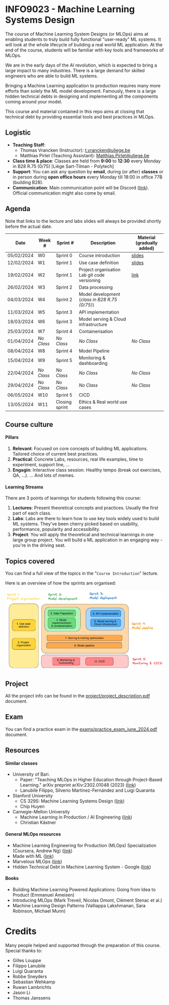 # INFO9023 - Machine Learning Systems Design

The course of Machine Learning System Designs (or MLOps) aims at enabling students to truly build fully functional "user-ready" ML systems. It will look at the whole lifecycle of building a real world ML application. At the end of the course, students will be familiar with key tools and frameworks of MLOps.

We are in the early days of the AI revolution, which is expected to bring a large impact to many industries. There is a large demand for skilled engineers who are able to build ML systems.

Bringing a Machine Learning application to production requires many more efforts than solely the ML model development. Famously, there is a large hidden technical debts in designing and implementing all the components coming around your model.

This course and material contained in this repo aims at closing that technical debt by providing essential tools and best practices in MLOps.

## Logistic
- **Teaching Staff**: 
  - Thomas Vrancken (Instructor): t.vrancken@uliege.be
  - Matthias Pirlet (Teaching Assistant): Matthias.Pirlet@uliege.be 
- **Class time & place**: Classes are held from **9:00** to **12:30** every Monday in B28 R.75 (0/75) [Liège Sart-Tilman - Polytech]
- **Support**: You can ask any question by **email**, during (or after) **classes** or in person during **open office hours** every Monday till 18:00 in office 77B (building B28).
- **Communication**: Main communication point will be Discord ([link](https://discord.gg/4jsySN4z)). Official communication might also come by email.

## Agenda

Note that links to the lecture and labs slides will always be provided shortly before the actual date.

| Date       | Week #     | Sprint #       | Description                                       | Material (gradually added)                  |
|------------|------------|----------------|---------------------------------------------------|---------------------------------------------|
| 05/02/2024 | W0         | Sprint 0       | Course introduction                               | [slides](lectures/00_course_introduction.pdf) |
| 12/02/2024 | W1         | Sprint 1       | Use case definition                               |                  [slides](lectures/01_use_case_definition.pdf)                           |
| 19/02/2024 | W2         | Sprint 1       | Project organisation<br/> Lab git code versioning | [link](labs/02_lab_git_code_versioning.pdf) |
| 26/02/2024 | W3         | Sprint 2       | Data processing                                   |                                             |
| 04/03/2024 | W4         | Sprint 2       | Model development              (_class in B28 R.75 (0/75)_)                   |                                             |
| 11/03/2024 | W5         | Sprint 3       | API implementation                                |                                             |
| 18/03/2024 | W6         | Sprint 3       | Model serving & Cloud infrastructure              |                                             |
| 25/03/2024 | W7         | Sprint 4       | Containerisation                                  |                                             |
| 01/04/2024 | _No Class_ | _No Class_     | _No Class_                                        | _No Class_                                  |
| 08/04/2024 | W8         | Sprint 4       | Model Pipeline                                    |                                             |
| 15/04/2024 | W9         | Sprint 5       | Monitoring & dashboarding                         |                                             |
| 22/04/2024 | _No Class_ | _No Class_     | _No Class_                                        | _No Class_                                  |
| 29/04/2024 | _No Class_ | _No Class_     | _No Class_                                        | _No Class_                                  |
| 06/05/2024 | W10        | Sprint 5       | CICD                                              |                                             |
| 13/05/2024 | W11        | Closing sprint | Ethics & Real world use cases                     |                                             |

## Course culture

#### Pillars
1. **Relevant**: Focused on core concepts of building ML applications. Tailored choice of current best practices.
2. **Practical**: Concrete Labs, resources, real life examples, time to experiment, support line, …
3. **Engagin**: Interactive class session. Healthy tempo (break out exercises, QA, …). … And lots of memes.

#### Learning Streams
There are 3 points of learnings for students following this course:
1. **Lectures**: Present theoretical concepts and practices. Usually the first part of each class.
2. **Labs**: Labs are there to learn how to use key tools widely used to build ML systems. They've been cherry picked based on usability, performance, popularity and accessibility. 
3. **Project**: You will apply the theoretical and technical learnings in one large group project. You will build a ML application in an engaging way - you're in the driving seat.

## Topics covered

You can find a full view of the topics in the "`Course Introduction`" lecture.

Here is an overview of how the sprints are organised:

![Topics overview](figures/classes_overview.png)

## Project 

All the project info can be found in the [project/project_description.pdf](project/project_description.pdf) document.

## Exam 

You can find a practice exam in the [exams/practice_exam_june_2024.pdf](exams/practice_exam_june_2024.pdf) document.

## Resources

#### Similar classes
- University of Bari.
  - Paper: "Teaching MLOps in Higher Education through Project-Based Learning." arXiv preprint arXiv:2302.01048 (2023) ([link](https://upcommons.upc.edu/bitstream/handle/2117/390805/ICSE_SEET_2023_MLOps.pdf?sequence=3))
  - Lanubile Filippo, Silverio Martínez-Fernández and Luigi Quaranta
- Stanford University
  - CS 329S: Machine Learning Systems Design ([link](https://stanford-cs329s.github.io/))
  - Chip Huyen
- Carnegie-Mellon University
  - Machine Learning in Production / AI Engineering ([link](https://ckaestne.github.io/seai/)) 
  - Christian Kästner

#### General MLOps resources
- Machine Learning Engineering for Production (MLOps) Specialization (Coursera, Andrew Ng) ([link](https://www.coursera.org/specializations/machine-learning-engineering-for-production-mlops?utm_campaign=video-youtube-mlops-video-series&utm_medium=institutions&utm_source=deeplearning-ai))
- Made with ML ([link](https://madewithml.com/))
- Marvelous MLOps ([link](https://marvelousmlops.substack.com/))
- Hidden Technical Debt in Machine Learning System - Google ([link](https://proceedings.neurips.cc/paper_files/paper/2015/file/86df7dcfd896fcaf2674f757a2463eba-Paper.pdf))

#### Books
- Building Machine Learning Powered Applications: Going from Idea to Product (Emmanuel Ameisen)
- Introducing MLOps (Mark Treveil, Nicolas Omont, Clément Stenac et al.)
- Machine Learning Design Patterns (Valliappa Lakshmanan, Sara Robinson, Michael Munn)

# Credits

Many people helped and supported through the preparation of this course. Special thanks to:
- Gilles Louppe
- Filippo Lanubile
- Luigi Quaranta
- Robbe Sneyders
- Sebastian Wehkamp
- Ruwan Lambrichts
- Jason Li
- Thomas Janssens